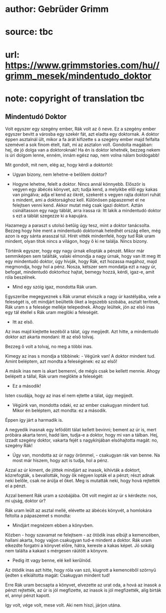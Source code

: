 # author: Gebrüder Grimm
# source: tbc
# url: https://www.grimmstories.com/hu//grimm_mesek/mindentudo_doktor
# note: copyright of translation tbc

## Mindentudó Doktor 

Volt egyszer egy szegény ember, Rák volt az ő neve. Ez a szegény ember
egyszer bevitt a városba egy szekér fát, azt eladta egy doktornak. A
doktor éppen asztalnál ült, mikor a fa árát kifizette s a szegény ember
majd felfalta szemével a sok finom ételt, italt, mi az asztalon volt.
Gondolta magában: hej, de jó dolga van a doktoroknak! Ha én is doktor
lehetnék, bezzeg nekem is úri dolgom lenne, enném, innám egész nap, nem
volna nálam boldogabb!

Mit gondolt, mit nem, elég az, hogy kérdi a doktortól:

- Ugyan bizony, nem lehetne-e belőlem doktor?

- Hogyne lehetne, felelt a doktor. Nincs annál könnyebb. Először is
vegyen egy ábécés könyvet, azt; tudja kend, a melyikbe elől egy kakas
van pingálva; adja el kend az ökrét, szekerét s vegyen rajta doktori
ruhát s mindent, ami a doktorsághoz kell. Különösen pápaszemet el ne
felejtsen venni kend. Akkor mutat még csak igazi doktort. Aztán
csináltasson egy nagy táblát, arra írassa rá: Itt lakik a mindentudó
doktor s ezt a táblát szegezze ki a kapujára.

Hazamegy a paraszt s utolsó betűig úgy tesz, mint a doktor tanácsolta.
Bezzeg hogy híre ment a mindentudó doktornak hetedhét ország ellen, még
azon is egy sánta arasszal túl. Hírét vitték mindenfelé, hogy tud Rák
uram mindent, olyan titok nincs a világon, hogy ő ki ne találja. Nincs
bizony.

Történik egyszer, hogy egy nagy úrnak ellopták a pénzét. Mikor már
semmiképen sem találták, valaki elmondja a nagy úrnak, hogy van itt meg
itt egy mindentudó doktor, úgy hívják, hogy Rák, ezt hozassa magához,
majd megmondja, hogy hol a pénz. Nosza, kétszer sem mondatja ezt a nagy
úr, befogat, mindentudó doktorhoz hajtat, bemegy hozzá, kérdi, igaz-e,
amit róla beszélnek.

- Mind egy szóig igaz, mondotta Rák uram.

Egyszeribe megegyeznek s Rák uramat elviszik a nagy úr kastélyába, vele
a feleségét is, ott mindjárt beültetik őket a legszebb szobába, asztalt
terítnek, Rák uram s a felesége melléje telepednek. Ahogy leültek, jön
az első inas egy tál étellel s Rák uram meglöki a feleségét.

- Itt az első.

Az inas majd kiejtette kezéből a tálat, úgy megijedt. Azt hitte, a
mindentudó doktor azt akarta mondani: itt az első tolvaj.

Bezzeg ő volt a tolvaj, no meg a többi inas.

Kimegy az inas s mondja a többinek: - Végünk van! A doktor mindent tud.
Amint beléptem, azt mondta a feleségének: ez az első!

A másik inas nem is akart bemenni, de mégis csak be kellett mennie.
Ahogy belépett a tállal, Rák uram meglökte a feleségét:

- Ez a második!

Isten csudája, hogy az inas el nem ejtette a tálat, úgy megijedt.

- Végünk van, mondotta odaki, ez az ember csakugyan mindent tud. Mikor
én beléptem, azt mondta: ez a második.

Éppen így járt a harmadik is.

A negyedik inasnak egy lefödött tálat kellett bevinni; bement az úr is,
mert próbára akarta tenni, hadd lám, tudja-e a doktor, hogy mi van a
tálban. Hej, izzadt szegény doktor, vakarta fejét s nagykínjában
elsóhajtotta magát: no, szegény Rák!

- Úgy van, mondotta az úr nagy örömmel, - csakugyan rák van benne. Na
most már hiszem, hogy azt is tudja, hol a pénz.

Azzal az úr kiment, de jöttek mindjárt az inasok, kihívták a doktort,
közrefogták, s bevallották, hogy ők négyen lopták el a pénzt; részt
adnak neki belőle, csak ne árúlja el őket. Meg is mutatták neki, hogy
hová rejtették el a pénzt.

Azzal bement Rák uram a szobájába. Ott volt megint az úr s kérdezte:
nos, mi ujság, doktor úr?

Rák uram leült az asztal mellé, elévette az ábécés könyvét, a homlokára
feltolta a pápaszemet s mondta:

- Mindjárt megnézem ebben a könyvben.

Közben - hogy szavamat ne felejtsem - az ötödik inas elbújt a
kemencében, hallani akarta, hogy vajjon csakugyan tud-e mindent a
doktor. Rák uram elkezdte forgatni a könyvet előre, hátra, kereste a
kakas képet. Jó sokáig nem találta a kakast s mérgesen ráütött a
könyvre.

- Pedig itt vagy benne, elé kell kerűlnöd.

Az ötödik inas azt hitte, hogy róla van szó, kiugrott a kemencéből
szörnyű ijedten s elkiáltotta magát: Csakugyan mindent tud!

Erre Rák uram becsapta a könyvet, elvezette az urat oda, a hová az
inasok a pénzt rejtették, az úr is jól megfizette, az inasok is jól
megfizették, alig birták el, annyi pénzt kapott.

Igy volt, vége volt, mese volt. Aki nem hiszi, járjon utána.
